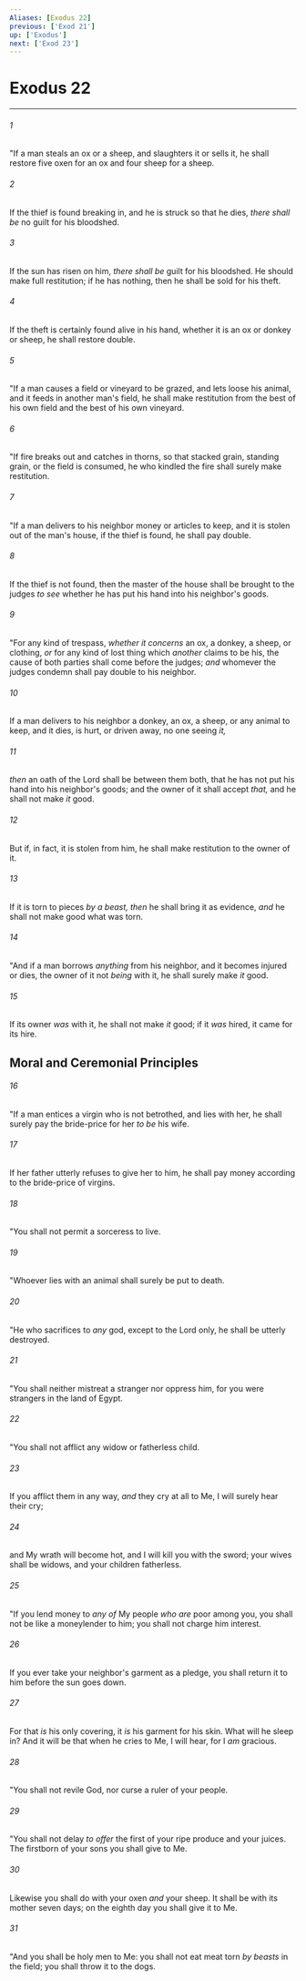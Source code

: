 ```yaml
---
Aliases: [Exodus 22]
previous: ['Exod 21']
up: ['Exodus']
next: ['Exod 23']
---
```

# Exodus 22

***


###### 1 
"If a man steals an ox or a sheep, and slaughters it or sells it, he shall restore five oxen for an ox and four sheep for a sheep. 

###### 2 
If the thief is found breaking in, and he is struck so that he dies, _there shall be_ no guilt for his bloodshed. 

###### 3 
If the sun has risen on him, _there shall be_ guilt for his bloodshed. He should make full restitution; if he has nothing, then he shall be sold for his theft. 

###### 4 
If the theft is certainly found alive in his hand, whether it is an ox or donkey or sheep, he shall restore double. 

###### 5 
"If a man causes a field or vineyard to be grazed, and lets loose his animal, and it feeds in another man's field, he shall make restitution from the best of his own field and the best of his own vineyard. 

###### 6 
"If fire breaks out and catches in thorns, so that stacked grain, standing grain, or the field is consumed, he who kindled the fire shall surely make restitution. 

###### 7 
"If a man delivers to his neighbor money or articles to keep, and it is stolen out of the man's house, if the thief is found, he shall pay double. 

###### 8 
If the thief is not found, then the master of the house shall be brought to the judges _to see_ whether he has put his hand into his neighbor's goods. 

###### 9 
"For any kind of trespass, _whether it concerns_ an ox, a donkey, a sheep, or clothing, _or_ for any kind of lost thing which _another_ claims to be his, the cause of both parties shall come before the judges; _and_ whomever the judges condemn shall pay double to his neighbor. 

###### 10 
If a man delivers to his neighbor a donkey, an ox, a sheep, or any animal to keep, and it dies, is hurt, or driven away, no one seeing _it,_ 

###### 11 
_then_ an oath of the Lord shall be between them both, that he has not put his hand into his neighbor's goods; and the owner of it shall accept _that,_ and he shall not make _it_ good. 

###### 12 
But if, in fact, it is stolen from him, he shall make restitution to the owner of it. 

###### 13 
If it is torn to pieces _by a beast, then_ he shall bring it as evidence, _and_ he shall not make good what was torn. 

###### 14 
"And if a man borrows _anything_ from his neighbor, and it becomes injured or dies, the owner of it not _being_ with it, he shall surely make _it_ good. 

###### 15 
If its owner _was_ with it, he shall not make _it_ good; if it _was_ hired, it came for its hire.

## Moral and Ceremonial Principles 

###### 16 
"If a man entices a virgin who is not betrothed, and lies with her, he shall surely pay the bride-price for her _to be_ his wife. 

###### 17 
If her father utterly refuses to give her to him, he shall pay money according to the bride-price of virgins. 

###### 18 
"You shall not permit a sorceress to live. 

###### 19 
"Whoever lies with an animal shall surely be put to death. 

###### 20 
"He who sacrifices to _any_ god, except to the Lord only, he shall be utterly destroyed. 

###### 21 
"You shall neither mistreat a stranger nor oppress him, for you were strangers in the land of Egypt. 

###### 22 
"You shall not afflict any widow or fatherless child. 

###### 23 
If you afflict them in any way, _and_ they cry at all to Me, I will surely hear their cry; 

###### 24 
and My wrath will become hot, and I will kill you with the sword; your wives shall be widows, and your children fatherless. 

###### 25 
"If you lend money to _any of_ My people _who are_ poor among you, you shall not be like a moneylender to him; you shall not charge him interest. 

###### 26 
If you ever take your neighbor's garment as a pledge, you shall return it to him before the sun goes down. 

###### 27 
For that _is_ his only covering, it _is_ his garment for his skin. What will he sleep in? And it will be that when he cries to Me, I will hear, for I _am_ gracious. 

###### 28 
"You shall not revile God, nor curse a ruler of your people. 

###### 29 
"You shall not delay _to offer_ the first of your ripe produce and your juices. The firstborn of your sons you shall give to Me. 

###### 30 
Likewise you shall do with your oxen _and_ your sheep. It shall be with its mother seven days; on the eighth day you shall give it to Me. 

###### 31 
"And you shall be holy men to Me: you shall not eat meat torn _by beasts_ in the field; you shall throw it to the dogs.
